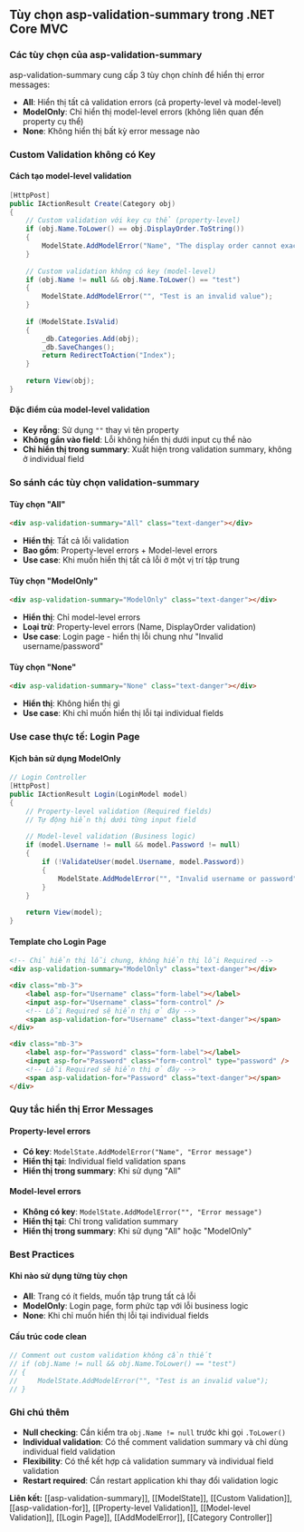 ## Tùy chọn asp-validation-summary trong .NET Core MVC

### Các tùy chọn của asp-validation-summary

asp-validation-summary cung cấp 3 tùy chọn chính để hiển thị error messages:

- **All**: Hiển thị tất cả validation errors (cả property-level và model-level)
- **ModelOnly**: Chỉ hiển thị model-level errors (không liên quan đến property cụ thể)
- **None**: Không hiển thị bất kỳ error message nào


### Custom Validation không có Key

#### Cách tạo model-level validation

```csharp
[HttpPost]
public IActionResult Create(Category obj)
{
    // Custom validation với key cụ thể (property-level)
    if (obj.Name.ToLower() == obj.DisplayOrder.ToString())
    {
        ModelState.AddModelError("Name", "The display order cannot exactly match the name");
    }
    
    // Custom validation không có key (model-level)
    if (obj.Name != null && obj.Name.ToLower() == "test")
    {
        ModelState.AddModelError("", "Test is an invalid value");
    }
    
    if (ModelState.IsValid)
    {
        _db.Categories.Add(obj);
        _db.SaveChanges();
        return RedirectToAction("Index");
    }
    
    return View(obj);
}
```


#### Đặc điểm của model-level validation

- **Key rỗng**: Sử dụng `""` thay vì tên property
- **Không gắn vào field**: Lỗi không hiển thị dưới input cụ thể nào
- **Chỉ hiển thị trong summary**: Xuất hiện trong validation summary, không ở individual field


### So sánh các tùy chọn validation-summary

#### Tùy chọn "All"

```html
<div asp-validation-summary="All" class="text-danger"></div>
```

- **Hiển thị**: Tất cả lỗi validation
- **Bao gồm**: Property-level errors + Model-level errors
- **Use case**: Khi muốn hiển thị tất cả lỗi ở một vị trí tập trung


#### Tùy chọn "ModelOnly"

```html
<div asp-validation-summary="ModelOnly" class="text-danger"></div>
```

- **Hiển thị**: Chỉ model-level errors
- **Loại trừ**: Property-level errors (Name, DisplayOrder validation)
- **Use case**: Login page - hiển thị lỗi chung như "Invalid username/password"


#### Tùy chọn "None"

```html
<div asp-validation-summary="None" class="text-danger"></div>
```

- **Hiển thị**: Không hiển thị gì
- **Use case**: Khi chỉ muốn hiển thị lỗi tại individual fields


### Use case thực tế: Login Page

#### Kịch bản sử dụng ModelOnly

```csharp
// Login Controller
[HttpPost]
public IActionResult Login(LoginModel model)
{
    // Property-level validation (Required fields)
    // Tự động hiển thị dưới từng input field
    
    // Model-level validation (Business logic)
    if (model.Username != null && model.Password != null)
    {
        if (!ValidateUser(model.Username, model.Password))
        {
            ModelState.AddModelError("", "Invalid username or password");
        }
    }
    
    return View(model);
}
```


#### Template cho Login Page

```html
<!-- Chỉ hiển thị lỗi chung, không hiển thị lỗi Required -->
<div asp-validation-summary="ModelOnly" class="text-danger"></div>

<div class="mb-3">
    <label asp-for="Username" class="form-label"></label>
    <input asp-for="Username" class="form-control" />
    <!-- Lỗi Required sẽ hiển thị ở đây -->
    <span asp-validation-for="Username" class="text-danger"></span>
</div>

<div class="mb-3">
    <label asp-for="Password" class="form-label"></label>
    <input asp-for="Password" class="form-control" type="password" />
    <!-- Lỗi Required sẽ hiển thị ở đây -->
    <span asp-validation-for="Password" class="text-danger"></span>
</div>
```


### Quy tắc hiển thị Error Messages

#### Property-level errors

- **Có key**: `ModelState.AddModelError("Name", "Error message")`
- **Hiển thị tại**: Individual field validation spans
- **Hiển thị trong summary**: Khi sử dụng "All"


#### Model-level errors

- **Không có key**: `ModelState.AddModelError("", "Error message")`
- **Hiển thị tại**: Chỉ trong validation summary
- **Hiển thị trong summary**: Khi sử dụng "All" hoặc "ModelOnly"


### Best Practices

#### Khi nào sử dụng từng tùy chọn

- **All**: Trang có ít fields, muốn tập trung tất cả lỗi
- **ModelOnly**: Login page, form phức tạp với lỗi business logic
- **None**: Khi chỉ muốn hiển thị lỗi tại individual fields


#### Cấu trúc code clean

```csharp
// Comment out custom validation không cần thiết
// if (obj.Name != null && obj.Name.ToLower() == "test")
// {
//     ModelState.AddModelError("", "Test is an invalid value");
// }
```


### Ghi chú thêm

- **Null checking**: Cần kiểm tra `obj.Name != null` trước khi gọi `.ToLower()`
- **Individual validation**: Có thể comment validation summary và chỉ dùng individual field validation
- **Flexibility**: Có thể kết hợp cả validation summary và individual field validation
- **Restart required**: Cần restart application khi thay đổi validation logic

**Liên kết:** [[asp-validation-summary]], [[ModelState]], [[Custom Validation]], [[asp-validation-for]], [[Property-level Validation]], [[Model-level Validation]], [[Login Page]], [[AddModelError]], [[Category Controller]]

